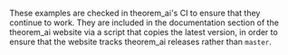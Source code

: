 These examples are checked in theorem_ai's CI to ensure that they continue
to work. They are included in the documentation section of the theorem_ai
website via a script that copies the latest version, in order to
ensure that the website tracks theorem_ai releases rather than `master`.
